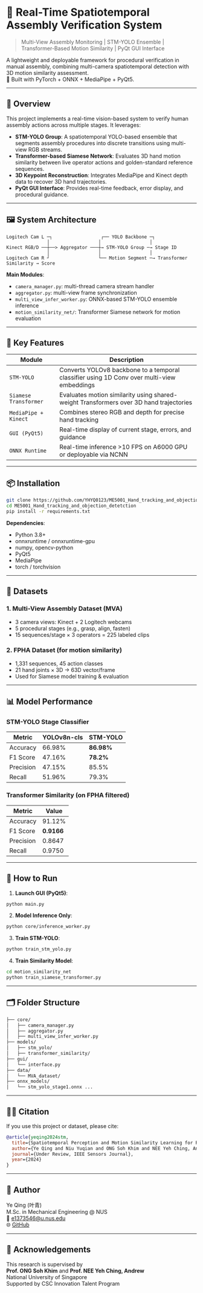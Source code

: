 
# 🎯 Real-Time Spatiotemporal Assembly Verification System

> Multi-View Assembly Monitoring | STM-YOLO Ensemble | Transformer-Based Motion Similarity | PyQt GUI Interface

A lightweight and deployable framework for procedural verification in manual assembly, combining multi-camera spatiotemporal detection with 3D motion similarity assessment.  
🧪 Built with PyTorch + ONNX + MediaPipe + PyQt5.

---

## 🚀 Overview

This project implements a real-time vision-based system to verify human assembly actions across multiple stages. It leverages:

- **STM-YOLO Group**: A spatiotemporal YOLO-based ensemble that segments assembly procedures into discrete transitions using multi-view RGB streams.
- **Transformer-based Siamese Network**: Evaluates 3D hand motion similarity between live operator actions and golden-standard reference sequences.
- **3D Keypoint Reconstruction**: Integrates MediaPipe and Kinect depth data to recover 3D hand trajectories.
- **PyQt GUI Interface**: Provides real-time feedback, error display, and procedural guidance.

---

## 🖼️ System Architecture

```
Logitech Cam L ─┐                  ┌── YOLO Backbone ─┐
               │                  │                  │
Kinect RGB/D ──┼──> Aggregator ───┼→ STM-YOLO Group ─→ Stage ID
               │                  │                  │
Logitech Cam R ┘                  └── Motion Segment ─→ Transformer Similarity → Score
```

**Main Modules**:

- `camera_manager.py`: multi-thread camera stream handler
- `aggregator.py`: multi-view frame synchronization
- `multi_view_infer_worker.py`: ONNX-based STM-YOLO ensemble inference
- `motion_similarity_net/`: Transformer Siamese network for motion evaluation

---

## 🧠 Key Features

| Module | Description |
|--------|-------------|
| `STM-YOLO` | Converts YOLOv8 backbone to a temporal classifier using 1D Conv over multi-view embeddings |
| `Siamese Transformer` | Evaluates motion similarity using shared-weight Transformers over 3D hand trajectories |
| `MediaPipe + Kinect` | Combines stereo RGB and depth for precise hand tracking |
| `GUI (PyQt5)` | Real-time display of current stage, errors, and guidance |
| `ONNX Runtime` | Real-time inference >10 FPS on A6000 GPU or deployable via NCNN |

---

## 📦 Installation

```bash
git clone https://github.com/YHYQ0123/ME5001_Hand_tracking_and_objection_detetction.git
cd ME5001_Hand_tracking_and_objection_detetction
pip install -r requirements.txt
```

**Dependencies**:
- Python 3.8+
- onnxruntime / onnxruntime-gpu
- numpy, opencv-python
- PyQt5
- MediaPipe
- torch / torchvision

---

## 🧪 Datasets

### 1. Multi-View Assembly Dataset (MVA)

- 3 camera views: Kinect + 2 Logitech webcams
- 5 procedural stages (e.g., grasp, align, fasten)
- 15 sequences/stage × 3 operators = 225 labeled clips

### 2. FPHA Dataset (for motion similarity)

- 1,331 sequences, 45 action classes
- 21 hand joints × 3D → 63D vector/frame
- Used for Siamese model training & evaluation

---

## 📊 Model Performance

### STM-YOLO Stage Classifier

| Metric | YOLOv8n-cls | STM-YOLO |
|--------|-------------|----------|
| Accuracy | 66.98% | **86.98%** |
| F1 Score | 47.16% | **78.2%** |
| Precision | 47.15% | 85.5% |
| Recall | 51.96% | 79.3% |

### Transformer Similarity (on FPHA filtered)

| Metric | Value |
|--------|-------|
| Accuracy | 91.12% |
| F1 Score | **0.9166** |
| Precision | 0.8647 |
| Recall | 0.9750 |

---

## 🧰 How to Run

1. **Launch GUI (PyQt5)**:
```bash
python main.py
```

2. **Model Inference Only**:
```bash
python core/inference_worker.py
```

3. **Train STM-YOLO**:
```bash
python train_stm_yolo.py
```

4. **Train Similarity Model**:
```bash
cd motion_similarity_net
python train_siamese_transformer.py
```

---

## 🗂️ Folder Structure

```bash
├── core/
│   ├── camera_manager.py
│   ├── aggregator.py
│   ├── multi_view_infer_worker.py
├── models/
│   ├── stm_yolo/
│   ├── transformer_similarity/
├── gui/
│   └── interface.py
├── data/
│   └── MVA_dataset/
├── onnx_models/
│   └── stm_yolo_stage1.onnx ...
```

---

## 🧑‍🔬 Citation

If you use this project or dataset, please cite:

```bibtex
@article{yeqing2024stm,
  title={Spatiotemporal Perception and Motion Similarity Learning for Real-Time Assembly Verification},
  author={Ye Qing and Niu Yuqian and ONG Soh Khim and NEE Yeh Ching, Andrew},
  journal={Under Review, IEEE Sensors Journal},
  year={2024}
}
```

---

## 🙋 Author

Ye Qing (叶青)  
M.Sc. in Mechanical Engineering @ NUS  
📧 e1373546@u.nus.edu  
🌐 [GitHub](https://github.com/YHYQ0123)

---

## 📌 Acknowledgements

This research is supervised by  
**Prof. ONG Soh Khim** and **Prof. NEE Yeh Ching, Andrew**  
National University of Singapore  
Supported by CSC Innovation Talent Program
